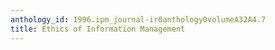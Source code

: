 ```yaml
---
anthology_id: 1996.ipm_journal-ir0anthology0volumeA32A4.7
title: Ethics of Information Management
---
```


